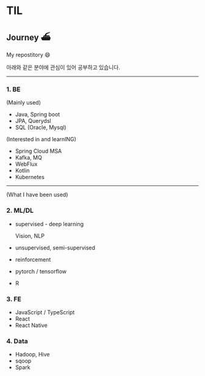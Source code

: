 # TIL

## Journey ⛴

My repostitory :smile:





아래와 같은 분야에 관심이 있어 공부하고 있습니다.

---
### 1. BE

(Mainly used)

* Java, Spring boot
* JPA, Querydsl
* SQL (Oracle, Mysql)


(Interested in and learnING)

- Spring Cloud MSA
- Kafka, MQ
- WebFlux
- Kotlin
- Kubernetes



---
(What I have been used)

### 2. ML/DL

* supervised - deep learning

  Vision, NLP

* unsupervised, semi-supervised

* reinforcement

* pytorch / tensorflow

* R



### 3. FE

* JavaScript / TypeScript
* React
* React Native



### 4. Data

* Hadoop, Hive
* sqoop
* Spark



